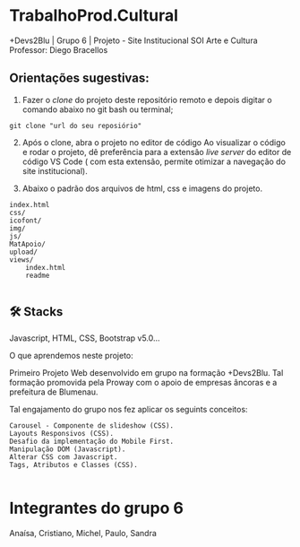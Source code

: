 # TrabalhoProd.Cultural

+Devs2Blu | Grupo 6 | Projeto - Site Institucional SOI Arte e Cultura
Professor: Diego Bracellos

## Orientações sugestivas:

1. Fazer o _clone_ do projeto deste repositório remoto e depois digitar o comando abaixo no git bash ou terminal;

```
git clone "url do seu reposiório"
```
2. Após o clone, abra o projeto no editor de código Ao visualizar o código e rodar o projeto, dê preferência para a extensão _live server_ do editor de código VS Code ( com esta extensão, permite otimizar a navegação do site institucional).

3. Abaixo o padrão dos arquivos de html, css e imagens do projeto.

```
index.html
css/
icofont/
img/
js/
MatApoio/
upload/
views/
    index.html
    readme


```
## 🛠 Stacks
Javascript, HTML, CSS, Bootstrap v5.0...

O que aprendemos neste projeto:

<p>Primeiro Projeto Web desenvolvido em grupo na formação +Devs2Blu. Tal formação promovida pela Proway com o apoio de empresas âncoras e a prefeitura de Blumenau.</p> 
Tal engajamento do grupo nos fez aplicar os seguints conceitos:

    Carousel - Componente de slideshow (CSS).
    Layouts Responsivos (CSS).
    Desafio da implementação do Mobile First.
    Manipulação DOM (Javascript).
    Alterar CSS com Javascript.
    Tags, Atributos e Classes (CSS).

```

```
# Integrantes do grupo 6

Anaísa,
Cristiano,
Michel,
Paulo,
Sandra
